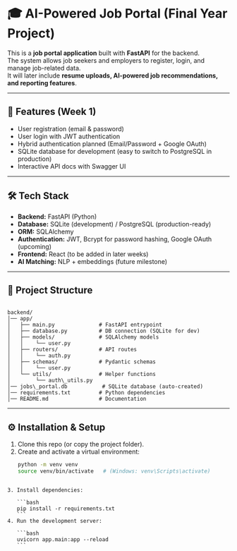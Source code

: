 # 🎓 AI-Powered Job Portal (Final Year Project)

This is a **job portal application** built with **FastAPI** for the backend.  
The system allows job seekers and employers to register, login, and manage job-related data.  
It will later include **resume uploads, AI-powered job recommendations, and reporting features**.  

---

## 🚀 Features (Week 1)
- User registration (email & password)
- User login with JWT authentication
- Hybrid authentication planned (Email/Password + Google OAuth)
- SQLite database for development (easy to switch to PostgreSQL in production)
- Interactive API docs with Swagger UI

---

## 🛠️ Tech Stack
- **Backend:** FastAPI (Python)
- **Database:** SQLite (development) / PostgreSQL (production-ready)
- **ORM:** SQLAlchemy
- **Authentication:** JWT, Bcrypt for password hashing, Google OAuth (upcoming)
- **Frontend:** React (to be added in later weeks)
- **AI Matching:** NLP + embeddings (future milestone)

---

## 📂 Project Structure
```

backend/
│── app/
│   ├── main.py              # FastAPI entrypoint
│   ├── database.py          # DB connection (SQLite for dev)
│   ├── models/              # SQLAlchemy models
│   │    └── user.py
│   ├── routers/             # API routes
│   │    └── auth.py
│   ├── schemas/             # Pydantic schemas
│   │    └── user.py
│   └── utils/               # Helper functions
│        └── auth\_utils.py
│── jobs\_portal.db           # SQLite database (auto-created)
│── requirements.txt         # Python dependencies
│── README.md                # Documentation

````

---

## ⚙️ Installation & Setup

1. Clone this repo (or copy the project folder).
2. Create and activate a virtual environment:
   ```bash
   python -m venv venv
   source venv/bin/activate   # (Windows: venv\Scripts\activate)
````

3. Install dependencies:

   ```bash
   pip install -r requirements.txt
   ```
4. Run the development server:

   ```bash
   uvicorn app.main:app --reload
   ```
